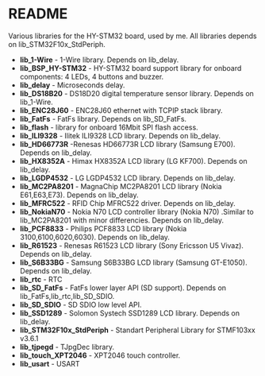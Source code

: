 # README #

Various libraries for the HY-STM32 board, used by me.
All libraries depends on lib_STM32F10x_StdPeriph.

* <b>lib_1-Wire</b> - 1-Wire library. Depends on lib_delay.
* <b>lib_BSP_HY-STM32</b> - HY-STM32 board support library for onboard components: 4 LEDs, 4 buttons and buzzer.
* <b>lib_delay</b> - Microseconds delay.
* <b>lib_DS18B20</b> - DS18D20 digital temperature sensor library. Depends on lib_1-Wire.
* <b>lib_ENC28J60</b> - ENC28J60 ethernet with TCPIP stack library.
* <b>lib_FatFs</b> - FatFs library. Depends on lib_SD_FatFs.
* <b>lib_flash</b> - library for onboard 16Mbit SPI flash access.
* <b>lib_ILI9328</b> - Ilitek ILI9328 LCD library. Depends on lib_delay.
* <b>lib_HD66773R</b> -Renesas HD66773R LCD library (Samsung E700). Depends on lib_delay.
* <b>lib_HX8352A</b> - Himax HX8352A LCD library (LG KF700). Depends on lib_delay.
* <b>lib_LGDP4532</b> - LG LGDP4532 LCD library. Depends on lib_delay.
* <b>lib_MC2PA8201</b> - MagnaChip MC2PA8201 LCD library (Nokia E61,E63,E73). Depends on lib_delay.
* <b>lib_MFRC522</b> - RFID Chip MFRC522 driver. Depends on lib_delay.
* <b>lib_NokiaN70</b> - Nokia N70 LCD controller library (Nokia N70) .Similar to lib_MC2PA8201 with minor differencies. Depends on lib_delay.
* <b>lib_PCF8833</b> - Philips PCF8833 LCD library (Nokia 3100,6100,6020,6030). Depends on lib_delay.
* <b>lib_R61523</b> - Renesas R61523 LCD library (Sony Ericsson U5 Vivaz). Depends on lib_delay.
* <b>lib_S6B33BG</b> - Samsung S6B33BG LCD library (Samsung GT-E1050). Depends on lib_delay.
* <b>lib_rtc</b> - RTC
* <b>lib_SD_FatFs</b> - FatFs lower layer API (SD support). Depends on lib_FatFs,lib_rtc,lib_SD_SDIO.
* <b>lib_SD_SDIO</b> - SD SDIO low level API.
* <b>lib_SSD1289</b> - Solomon Systech SSD1289 LCD library. Depends on lib_delay.
* <b>lib_STM32F10x_StdPeriph</b> - Standart Peripheral Library for STMF103xx v3.6.1
* <b>lib_tjpegd</b> - TJpgDec library.
* <b>lib_touch_XPT2046</b> - XPT2046 touch controller.
* <b>lib_usart</b> - USART
